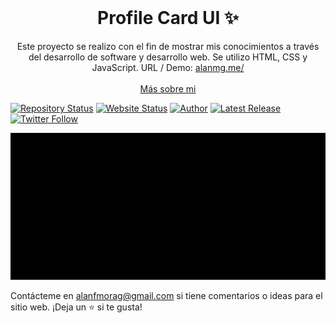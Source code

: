 <!-- PROJECT LOGO -->
<br />
<p align="center">
  <h1 align="center">Profile Card UI ✨</h1>

  <p align="center">
    Este proyecto se realizo con el fin de mostrar mis conocimientos a través del desarrollo de software y desarrollo web. Se utilizo HTML, CSS y JavaScript. URL / Demo: 
    <a href="https://alanmg.me/">alanmg.me/</a>
    <br />
    <br />
    <a href="https://www.alanfmorag.tech/">Más sobre mi</a>
  </p>
</p>

[![Repository Status](https://img.shields.io/badge/Repository%20Status-Maintained-dark%20green.svg?style=for-the-badge)](https://github.com/alanmgg/Portfolio-personal)
[![Website Status](https://img.shields.io/badge/Website%20Status-Online-green?style=for-the-badge)](https://alanmg.me/)
[![Author](https://img.shields.io/badge/Author-Alan%20Francisco%20Mora%20G-blue.svg?style=for-the-badge)](https://github.com/alanmgg)
[![Latest Release](https://img.shields.io/badge/Latest%20Release-22%20Apr%202023-yellow.svg?style=for-the-badge)](https://github.com/alanmgg/Portfolio-personal/commits/main)
[![Twitter Follow](https://img.shields.io/twitter/follow/alanmgggg?color=ffcc66&logo=twitter&logoColor=ffffff&style=for-the-badge)](https://twitter.com/alanmgggg)

<p align="center">
  <kbd>
    <img src="profile-card-ui.gif"></img>
  </kbd>
</p>

Contácteme en alanfmorag@gmail.com si tiene comentarios o ideas para el sitio web. ¡Deja un ⭐ si te gusta!
